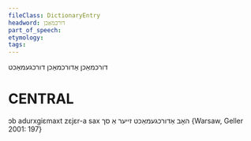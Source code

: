 ```yaml
---
fileClass: DictionaryEntry
headword: דורכמאַכן
part_of_speech: 
etymology: 
tags: 
---
```

דורכמאַכן
אַדורכמאַכן
דורכגעמאַכט

CENTRAL
========

ɔb adurxgiɛmaxt zɛjɛr-a sax האָב אַדורכגעמאַכט זייער אַ סך {Warsaw, Geller 2001: 197}